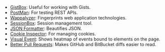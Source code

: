 * [GistBox](https://chrome.google.com/webstore/detail/gistbox/caoihfibgoiiakncomhccbflmlgjaohf?hl=en): Useful for working with Gists.
* [PostMan](https://www.getpostman.com/): For testing REST APIs.
* [Wappalyzer](https://chrome.google.com/webstore/detail/wappalyzer/gppongmhjkpfnbhagpmjfkannfbllamg?hl=en): Fingerprints web application technologies.
* [SessionBox](https://chrome.google.com/webstore/detail/sessionbox-free-multi-log/megbklhjamjbcafknkgmokldgolkdfig?hl=en): Session management tool.
* [JSON Formatter](https://chrome.google.com/webstore/detail/json-formatter/bcjindcccaagfpapjjmafapmmgkkhgoa): Beautifies JSON.
* [Cookie Inspector](https://chrome.google.com/webstore/detail/cookie-inspector/jgbbilmfbammlbbhmmgaagdkbkepnijn?hl=en): For managing cookies.
* [Visual Event](https://chrome.google.com/webstore/detail/visual-event/pbmmieigblcbldgdokdjpioljjninaim?hl=en-US): Shows heatmap of events bound to elements on the page.
* [Better Pull Requests](https://chrome.google.com/webstore/detail/better-pull-requests/ioaepkkioliomgmnhkgkhcdoofgihhcc/related): Makes GitHub and BitBucket diffs easier to read.
